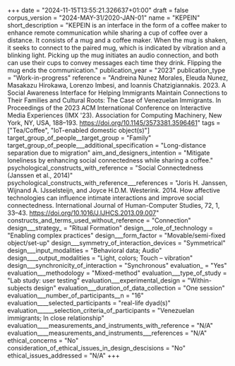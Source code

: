 +++
date = "2024-11-15T13:55:21.326637+01:00"
draft = false
corpus_version = "2024-MAY-31/2020-JAN-01"
name = "KEPEIN"
short_description = "KEPEIN is an interface in the form of a coffee maker to enhance remote communication while sharing a cup of coffee over a distance. It consists of a mug and a coffee maker. When the mug is shaken, it seeks to connect to the paired mug, which is indicated by vibration and a blinking light. Picking up the mug initiates an audio connection, and both can use their cups to convey messages each time they drink. Flipping the mug ends the communication."
publication_year = "2023"
publication_type = "Work-in-progress"
reference = "Andreina Nunez Morales, Eleuda Nunez, Masakazu Hirokawa, Lorenzo Imbesi, and Ioannis Chatzigiannakis. 2023. A Social Awareness Interface for Helping Immigrants Maintain Connections to Their Families and Cultural Roots: The Case of Venezuelan Immigrants. In Proceedings of the 2023 ACM International Conference on Interactive Media Experiences (IMX '23). Association for Computing Machinery, New York, NY, USA, 188–193. https://doi.org/10.1145/3573381.3596461"
tags = ["Tea/Coffee", "IoT-enabled domestic object(s)"]
target_group_of_people__target_group = "Family"
target_group_of_people___additional_specification = "Long-distance separation due to migration"
aim_and_designers_intention = "Mitigate loneliness by enhancing social connectedness while sharing a coffee."
psychological_constructs_with_reference = "Social Connectedness (Janssen et al., 2014)"
psychological_constructs_with_reference___references = "Joris H. Janssen, Wijnand A. IJsselsteijn, and Joyce H.D.M. Westerink. 2014. How affective technologies can influence intimate interactions and improve social connectedness. International Journal of Human-Computer Studies, 72, 1, 33–43. https://doi.org/10.1016/J.IJHCS.2013.09.007"
constructs_and_terms_used_without_reference = "Connection"
design___strategy_ = "Ritual Formation"
design___role_of_technology = "Enabling complex practices"
design___form_factor = "Movable/semi-fixed object/set-up"
design___symmetry_of_interaction_devices = "Symmetrical"
design___input_modalities = "Behavioral data; Audio"
design____output_modalities = "Light, colors; Touch – vibration"
design___synchronicity_of_interaction = "Synchronous"
evaluation_ = "Yes"
evaluation___methodology = "Mixed-method"
evaluation___type_of_study = "Lab study: user testing"
evaluation___experimental_design = "Within-subjects design"
evaluation___duration_of_data_collection = "One session"
evaluation___number_of_participants__n = "16"
evaluation____selected_participants = "real-life dyad(s)"
evaluation______selection_criteria_of_participants = "Venezuelan immigrants; In close relationship"
evaluation____measurements_and_instruments_with_reference = "N/A"
evaluation____measurements_and_instruments___references = "N/A"
ethical_concerns = "No"
consideration_of_ethical_issues_in_design_descisions = "No"
ethical_issues_addressed = "N/A"
+++
